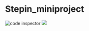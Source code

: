 # Stepin_miniproject
![code inspector](https://www.code-inspector.com/project/27901/score/svg)
![](https://www.code-inspector.com/project/27901/status/svg)
